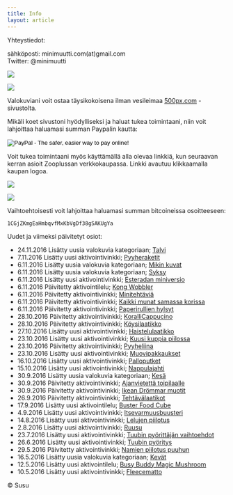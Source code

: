 ```yaml
---
title: Info
layout: article
---
```


Yhteystiedot:

sähköposti: minimuutti.com(at)gmail.com<br/>
Twitter: @minimuutti

[![](https://dl.dropboxusercontent.com/sh/ea1wtnz7z734o12/AADN3gQnG6WMsOFYQTpumxJda/muut/Twitter%20logo_40.jpg)](https://twitter.com/minimuutti)

![](https://lh3.googleusercontent.com/rUi_U-5Iu5bgA0h60ykYVrw8kV3k10DMccmLkt_t2Vs=w245)

Valokuviani voit ostaa täysikokoisena ilman vesileimaa [500px.com](https://500px.com/search?q=minimuutticom&type=market) -sivustolta.

Mikäli koet sivustoni hyödylliseksi ja haluat tukea toimintaani, niin voit lahjoittaa haluamasi summan Paypalin kautta:

<p>
<form action="https://www.paypal.com/cgi-bin/webscr" method="post" target="_top">
<input type="hidden" name="cmd" value="_s-xclick">
<input type="hidden" name="hosted_button_id" value="GBYSCQHGRBAT4">
<input type="image" src="https://www.paypalobjects.com/en_US/i/btn/btn_donateCC_LG.gif" border="0" name="submit" alt="PayPal - The safer, easier way to pay online!">
<img alt="" border="0" src="https://www.paypalobjects.com/en_US/i/scr/pixel.gif" width="1" height="1">
</form>
</p>

Voit tukea toimintaani myös käyttämällä alla olevaa linkkiä, kun seuraavan kerran asioit Zooplussan verkkokaupassa. Linkki avautuu klikkaamalla kaupan logoa.

![](https://dl.dropboxusercontent.com/sh/ea1wtnz7z734o12/AABJ4id2qnwExeeaa1empjHfa/muut/matkassa%20mukana.jpg)

[![](https://lh3.googleusercontent.com/MKwfsbFq7uu2wQQcpBMKzbeTWG_X6GHIw91FFzQ2LGw=w447)](http://clk.tradedoubler.com/click?p(210840)a(2526211)g(19927404)url(http://www.zooplus.fi/))

Vaihtoehtoisesti voit lahjoittaa haluamasi summan bitcoineissa osoitteeseen:

	1CGjZKmgEaHmbqvfMxKbVgDf38gSAKUgYa

Uudet ja viimeksi päivitetyt osiot:

* 24.11.2016 Lisätty uusia valokuvia kategoriaan; [Talvi](http://minimuutti.com/luontokuvat/talvi/)
* 7.11.2016 Lisätty uusi aktivointivinkki; [Pyyheraketit](http://minimuutti.com/aktivointi/pyyheraketit/)
* 6.11.2016 Lisätty uusia valokuvia kategoriaan; [Mikin kuvat](http://minimuutti.com/kuvia-mikista/)
* 6.11.2016 Lisätty uusia valokuvia kategoriaan; [Syksy](http://minimuutti.com/luontokuvat/syksy/)
* 6.11.2016 Lisätty uusi aktivointivinkki; [Esteradan miniversio](http://minimuutti.com/aktivointi/esteradan-miniversio/)
* 6.11.2016 Päivitetty aktivointilelu; [Kong Wobbler](http://minimuutti.com/aktivointilelut/kong-wobbler/)
* 6.11.2016 Päivitetty aktivointivinkki; [Minitehtäviä](http://minimuutti.com/aktivointi/minitehtavia/)
* 6.11.2016 Päivitetty aktivointivinkki; [Kaikki munat samassa korissa](http://minimuutti.com/aktivointi/kaikki-munat-samassa-korissa/)
* 6.11.2016 Päivitetty aktivointivinkki; [Paperirullien hylsyt](http://minimuutti.com/aktivointi/paperirullien-hylsyt/)
* 28.10.2016 Päivitetty aktivointivinkki; [KoralliCappucino](http://minimuutti.com/aktivointi/korallicappuccino/)
* 28.10.2016 Päivitetty aktivointivinkki; [Köysilaatikko](http://minimuutti.com/aktivointi/koysilaatikko/)
* 27.10.2016 Lisätty uusi aktivointivinkki; [Haistelulaatikko](http://minimuutti.com/aktivointi/haistelulaatikko/)
* 23.10.2016 Lisätty uusi aktivointivinkki; [Kuusi kuppia piilossa](http://minimuutti.com/aktivointi/kuusi-kuppia-piilossa/)
* 23.10.2016 Päivitetty aktivointivinkki; [Pyyheliina](http://minimuutti.com/aktivointi/pyyheliina/)
* 23.10.2016 Lisätty uusi aktivointivinkki; [Muovipakkaukset](http://minimuutti.com/aktivointi/muovipakkaukset/)
* 16.10.2016 Lisätty uusi aktivointivinkki; [Palloputket](http://minimuutti.com/aktivointi/palloputket/)
* 15.10.2016 Lisätty uusi aktivointivinkki; [Nappulajahti](http://minimuutti.com/aktivointi/nappulajahti/)
* 30.9.2016 Lisätty uusia valokuvia kategoriaan; [Kesä](http://minimuutti.com/luontokuvat/kesa/)
* 30.9.2016 Päivitetty aktivointivinkki; [Ajanvietettä toipilaalle](http://minimuutti.com/aktivointi/ajanvietetta-toipilaalle/)
* 30.9.2016 Päivitetty aktivointivinkki; [Ikean Drömmar muotit](http://minimuutti.com/aktivointi/ikean-drommar-muotit/)
* 26.9.2016 Päivitetty aktivointivinkki; [Tehtävälaatikot](http://minimuutti.com/aktivointi/tehtavalaatikot/)
* 17.9.2016 Lisätty uusi aktivointilelu; [Buster Food Cube](http://minimuutti.com/aktivointilelut/buster-food-cube/)
* 4.9.2016 Lisätty uusi aktivointivinkki; [Itsevarmuusbuusteri](http://minimuutti.com/aktivointi/itsevarmuusbuusteri/)
* 14.8.2016 Lisätty uusi aktivointivinkki; [Lelujen piilotus](http://minimuutti.com/aktivointi/lelujen-piilotus/)
* 2.8.2016 Lisätty uusi aktivointivinkki; [Ruusu](http://minimuutti.com/aktivointi/ruusu/)
* 23.7.2016 Lisätty uusi aktivointivinkki; [Tuubin pyörittäjän vaihtoehdot](http://minimuutti.com/aktivointi/tuubin-pyorittajan-vaihtoehdot/)
* 26.6.2016 Lisätty uusi aktivointivinkki; [Tuubin pyöritys](http://minimuutti.com/aktivointi/tuubin-pyoritys/)
* 29.5.2016 Päivitetty aktivointivinkki; [Namien piilotus puuhun](http://minimuutti.com/aktivointi/namien-piilotus-puuhun/)
* 16.5.2016 Lisätty uusia valokuvia kategoriaan; [Kevät](http://minimuutti.com/luontokuvat/kevat/)
* 12.5.2016 Lisätty uusi aktivointilelu; [Busy Buddy Magic Mushroom](http://minimuutti.com/aktivointilelut/busy-buddy-magic-mushroom/)
* 10.5.2016 Lisätty uusi aktivointivinkki; [Fleecematto](http://minimuutti.com/aktivointi/fleecematto/)

© Susu